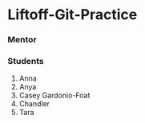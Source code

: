 # Liftoff-Git-Practice

### Mentor


### Students
1. Anna
2. Anya
3. Casey Gardonio-Foat
4. Chandler
5. Tara
